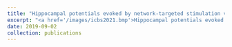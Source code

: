 ```yaml
---
title: "Hippocampal potentials evoked by network-targeted stimulation vary by theta phase. (2021, International Brain Stimulation Conference)"
excerpt: "<a href='/images/icbs2021.bmp'>Hippocampal potentials evoked by network-targeted stimulation vary by theta phase.</a> (2021, International Brain Stimulation Conference)"
date: 2019-09-02
collection: publications
---
```

